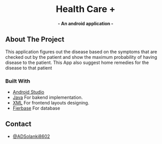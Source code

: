 

<br />
<p align="center">
  <h1 align="center">Health Care +</h1>
  <h4 align="center">- An android application -</h3>
</p>




<!-- ABOUT THE PROJECT -->

## About The Project

This application figures out the disease based on the symptoms that are checked
out by the patient and show the maximum probability of having disease to the patient.
This App also suggest home remedies for the disease to that patient 

### Built With
- [Android Studio](https://developer.android.com/guide)
- [Java](https://www.java.com/) For bakend implementation.
- [XML](https://developer.android.com/reference/android/util/Xml) For frontend layouts designing.
- [Fierbase](https://firebase.google.com/) For database

## Contact

- [@ADSolanki8602](https://github.com/ADSolanki8602)
